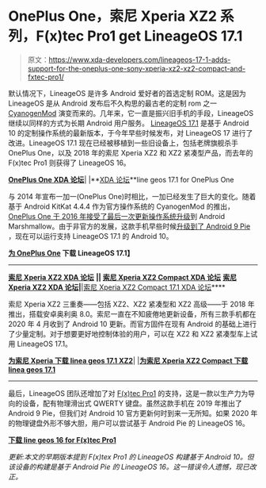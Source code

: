 # OnePlus One，索尼 Xperia XZ2 系列，F(x)tec Pro1 get LineageOS 17.1

> 原文：<https://www.xda-developers.com/lineageos-17-1-adds-support-for-the-oneplus-one-sony-xperia-xz2-xz2-compact-and-fxtec-pro1/>

默认情况下，LineageOS 是许多 Android 爱好者的首选定制 ROM。这是因为 LineageOS 是从 Android 发布后不久构思的最古老的定制 rom 之一 [CyanogenMod](https://www.xda-developers.com/the-death-of-cyangenmod-and-whats-in-store-for-the-future/) 演变而来的。几年来，它一直是振兴旧手机的手段，LineageOS 继续以同样的方式为长期 Android 用户服务。 [LineageOS 17.1](https://www.xda-developers.com/lineageos-17-1-android-10-officially-available/) 是基于 Android 10 的定制操作系统的最新版本，于今年早些时候发布，对 LineageOS 17 进行了改进。LineageOS 17.1 现在已经被移植到一些旧设备上，包括老牌旗舰杀手 OnePlus One，以及 2018 年的索尼 Xperia XZ2 和 XZ2 紧凑型产品，而去年的 F(x)tec Pro1 则获得了 LineageOS 16。

**[OnePlus One XDA 论坛](https://forum.xda-developers.com/oneplus-one)**| |**[XDA 论坛](https://forum.xda-developers.com/oneplus-one/development/rom-lineageos-oneplus-one-t4002111)**line geos 17.1 for OnePlus One

与 2014 年宣布一加一(OnePlus One)时相比，一加已经发生了巨大的变化。随着基于 Android KitKat 4.4.4 作为官方操作系统的 CyanogenMod 的推出， [OnePlus One 于 2016 年接受了最后一次更新操作系统升级](https://www.xda-developers.com/android-6-0-marshmallow-for-oneplus-one-rolling-out-tomorrow/)到 Android Marshmallow。由于非官方的发展，这款手机早些时候[升级到了 Android 9 Pie](https://www.xda-developers.com/oneplus-one-oneplus-5-and-oneplus-5t-get-android-pie-ports/) ，现在可以运行支持 LineageOS 17.1 的 Android 10。

**[为 OnePlus One](https://wiki.lineageos.org/devices/bacon) 下载 LineageOS 17.1】**

* * *

[**索尼 Xperia XZ2 XDA 论坛**](https://forum.xda-developers.com/xperia-xz2) **|| [索尼 Xperia XZ2 Compact XDA 论坛](https://forum.xda-developers.com/xperia-xz2-compact)** **[索尼 Xperia XZ2 XDA 论坛](https://forum.xda-developers.com/xperia-xz2/development/pre-official-lineage-17-1-xperia-xz2-t4089775)|**|[索尼 Xperia XZ2 Compact 17.1 XDA 论坛](https://forum.xda-developers.com/xperia-xz2-compact/development/rom-lineageos-17-1-t4090071)****

索尼 Xperia XZ2 三重奏——包括 XZ2、XZ2 紧凑型和 XZ2 高级——于 2018 年推出，搭载安卓奥利奥 8.0。索尼一直在不知疲倦地更新设备，所有三款手机都在 2020 年 4 月收到了 Android 10 更新。而官方固件在现有 Android 的基础上进行了少量定制。对于想要更好地控制体验的用户，可以在 XZ2 和 XZ2 紧凑型车上试用 LineageOS 17.1。

**[为索尼 Xperia 下载 linea geos 17.1 XZ2](https://wiki.lineageos.org/devices/akari)**| |**[为索尼 Xperia XZ2 Compact 下载 linea geos 17.1](https://wiki.lineageos.org/devices/xz2c)**

* * *

最后，LineageOS 团队还增加了对 [F(x)tec Pro1](https://www.xda-developers.com/fxtec-pro1-slider-phone-physical-keyboard/) 的支持，这是一款以生产力为导向的设备，配有物理滑出式 QWERTY 键盘。虽然这款手机在 2019 年推出了 Android 9 Pie，但我们对 Android 10 官方更新何时到来一无所知。如果 2020 年的物理键盘外形不够大胆，用户可以尝试基于 Android Pie 的 LineageOS 16。

**[下载 line geos 16 for F(x)tec Pro1](https://wiki.lineageos.org/devices/pro1)**

*更新:本文的早期版本提到 F(x)tex Pro1 的 LineageOS 构建基于 Android 10。但该设备的构建是基于 Android Pie 的 LineageOS 16。这一错误令人遗憾，现已改正。*